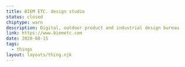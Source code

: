 ```yaml
---
title: BIEM ETC. design studio
status: closed
chiptype: warn
description: Digital, outdoor product and industrial design bureau
link: https://www.biemetc.com
date: 2020-08-15
tags:
  - things
layout: layouts/thing.njk
---
```

